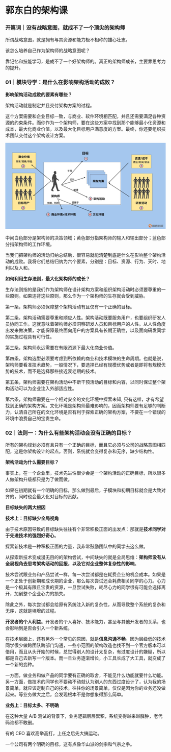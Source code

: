 # 郭东白的架构课

### 开篇词｜没有战略意图，就成不了一个顶尖的架构师

所谓战略意图，就是拥有与其资源和能力极不相称的雄心壮志。

该怎么培养自己作为架构师的战略意图呢？

靠记忆和技能学习，是成不了一个好架构师的。真正的架构师成长，主要靠思考力的提升。

### 01｜模块导学：是什么在影响架构活动的成败？

**影响架构活动成败的要素有哪些？**

架构活动就是制定并且交付架构方案的过程。

这个方案需要和企业目标一致，与商业、软件环境相匹配，并且还需要满足各种资源的约束条件。而你作为一个架构师，要在这些方案中找到那个能够最小化资源和成本，最大化商业价值，以及最大化目标用户满意度的方案。最终，你还要组织技术团队交付这个架构设计方案。

<img src="架构活动.webp" alt="架构活动" style="zoom:50%;" />

中间白色部分是架构师的决策领域；黄色部分指架构师的输入和输出部分；蓝色部分指架构师的工作环境。

当我们把架构师的活动归纳总结后，很容易就能清楚到底是什么在影响整个架构活动的成败。我将它们总结归纳为六个要素，分别是：目标、资源、行为、天时、地利以及人和。

**如何利用生存法则，最大化架构师的成长？**

生存法则指的是我们作为架构师在设计架构方案和组织架构活动时必须要尊重的一些原则。如果违背这些原则，那么作为一个架构师的生存就会受到威胁。

第一条，架构师必须保障整个架构活动有且仅有一个正确的目标。

第二条，架构活动需要尊重和顺应人性。架构活动既要服务用户，也要组织研发人员协同工作。这就意味着架构师必须洞察研发人员和目标用户的人性。从人性角度出发来做决策，才能保障最终面向用户的方案具有长期正确性，以及面向研发同学的实施过程具有可行性。

第三条，架构师永远需要在有限资源下最大化商业价值。

第四条，架构选型必须要考虑到所依赖的商业和技术模块的生命周期。也就是说，架构师要看准技术趋势，一般情况下，要选择已经有规模优势或者是即将有规模优势的技术，而不是选择那些接近衰老期的技术。

第五条，架构师需要在架构活动中不断干预活动的目标和内容，以同时保证整个架构活动可以为企业注入外部适应性。

第六条，架构师需要在一个相对安全的文化环境中探索未知, 只有这样，才有希望找到正确的架构方案。文化环境是架构师最难影响的，因而架构师要有足够的判断力，认清自己所在的文化环境是否有利于探索正确的架构方案，不要在一个错误的环境中浪费自己的宝贵生命。

### 02｜法则一：为什么有些架构活动会没有正确的目标？

所有的架构规划必须有且只有一个正确的目标，而且它必须与公司的战略意图相匹配，这是你架构设计的起点。否则，系统就会变得复杂和无序，缺少结构性。

**架构活动为什么需要目标？**

事实上，在一个企业里，技术先进性很少会是一个架构活动的正确目标，所以很多人做架构升级都只是为了做而做。

如果在初期就有一个明确的目标，那么做到最后，子模块和初期目标就会是大致对齐的，同时也会最大化对目标的贡献。

**目标缺失的两大根因**

**技术上：目标缺少全局视角**

由于技术原因导致的目标缺失往往有个非常积极正面的出发点：那就是**技术同学对于先进技术的强烈好奇心**。

探索新技术是一种积极正面的力量，我非常鼓励团队中的同学去这么做。

从探索新技术变成漫无目的的架构尝试，中间缺失的就是全局思维：**架构师没有从全局视角去思考架构活动的回报，以及它对企业整体复杂性的影响**。

技术尝试跟业务和产品尝试一样，每一次尝试都是在耗费企业的机会成本。如果是一个正处于创新期和成长期的企业，那么每次尝试还会耗费相关同学的心力。心力是一个极其有限且宝贵的资源，一旦尝试失败，耗尽心力的同学很有可能会选择离开，加剧整个企业心力的损失。

除此之外，每次尝试都会给原有系统注入新的复杂性，从而导致整个系统的复杂和无序，这就是墒增的过程。

**开发者的个人利益**。开发者的个人喜好、技术能力，甚至与其他开发者的关系，也会影响到是否会引入一个新系统。

在技术层面上，还有另外一个常见的原因，就是**信息沟通不畅**。因为层级低的技术同学很少做跨团队跨部门沟通，一些小范围的架构改造也找不到一个官方版本可以借用，而且从头开始的时候，总觉得别人的设计太复杂，有过度设计的嫌疑，所以都是自己去新写一个版本。而一旦业务逐渐增长，小工具长成了大工具，就变成了一个新的变种。

一方面，做业务和做产品的同学要有正确的取舍，不能见什么功能就要什么功能。另一方面，做技术的同学也不要动不动就认为别人的东西过度设计了，认为我的场景简单，就应该定制自己的技术。往往你的场景简单，仅仅是因为你的业务还没做起来。等业务做大之后，会发现根本不是你想象得那么简单。

**业务上：目标太多、不明确**

在这种大量 A/B 测试的背景下，业务逻辑层层累积，系统变得越来越臃肿，老代码谁都不敢删。

有的 CEO 喜欢高举高打，上任之后先大搞运动。

一个公司有两个明确的目标，这有点像华山派的剑宗和气宗之争。
